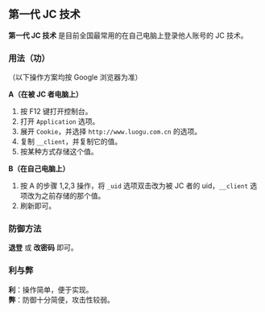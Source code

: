 ## 第一代 JC 技术

**第一代 JC 技术** 是目前全国最常用的在自己电脑上登录他人账号的 JC 技术。

### 用法（功）

（以下操作方案均按 Google 浏览器为准）

**A（在被 JC 者电脑上）**

1. 按 F12 键打开控制台。
2. 打开 `Application` 选项。
3. 展开 `Cookie`，并选择 `http://www.luogu.com.cn` 的选项。
4. 复制 `__client`，并复制它的值。
5. 按某种方式存储这个值。

**B（在自己电脑上）**

1. 按 A 的步骤 1,2,3 操作，将 `_uid` 选项双击改为被 JC 者的 uid，`__client` 选项改为之前存储的那个值。
2. 刷新即可。

### 防御方法

**退登** 或 **改密码** 即可。

### 利与弊

**利**：操作简单，便于实现。 \
**弊**：防御十分简便，攻击性较弱。
